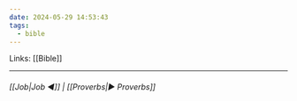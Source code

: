 ```yaml
---
date: 2024-05-29 14:53:43
tags:
  - bible
---
```

Links: [[Bible]]
___
######  [[Job|Job ◀]] | [[Proverbs|▶ Proverbs]]
